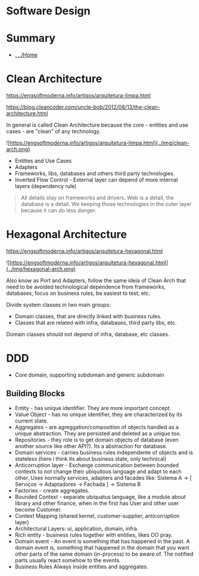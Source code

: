 # Software Design

# Summary

- [. . /Home](../README.md)

# Clean Architecture
https://engsoftmoderna.info/artigos/arquitetura-limpa.html

https://blog.cleancoder.com/uncle-bob/2012/08/13/the-clean-architecture.html

In general is called Clean Architecture because the core - entities and use cases - 
are "clean" of any technology.

![https://engsoftmoderna.info/artigos/arquitetura-limpa.html](../img/clean-arch.png)

- Entities and Use Cases
- Adapters
- Frameworks, libs, databases and others third party technologies. 
- Inverted Flow Control - External layer can depend of more internal layers (dependency rule)

> All details stay on frameworks and drivers.
Web is a detail, the database is a detail.
We keeping those technologies in the outer layer because it can do less danger.

# Hexagonal Architecture
https://engsoftmoderna.info/artigos/arquitetura-hexagonal.html

![https://engsoftmoderna.info/artigos/arquitetura-hexagonal.html](../img/hexagonal-arch.png)

Also know as Port and Adapters, follow the same ideia of Clean Arch that need to be avoided technological dependence from frameworks, databases,
focus on business rules, be easiest to test, etc.

Divide system classes in two main groups:
- Domain classes, that are directly linked with business rules.
- Classes that are related with infra, databases, third party libs, etc.

Domain classes should not depend of infra, database, etc classes.

# DDD
- Core domain, supporting subdomain and generic subdomain

## Building Blocks
- Entity - has unique identifier. They are more important concept.
- Value Object - has no unique identifier, they are characterized by its current state.
- Aggregates - are agreggation/composition of objects handled as a unique abstraction. They are persisted and deleted as a unique too.
- Repositories - they role is to get domain objects of database (even another source like other API?). Its a abstraction for database.
- Domain services - carries business rules independente of objects and is stateless (here i think its about business state, only technical)
- Anticorruption layer - Exchange communication between bounded contexts to not change their ubiquitous language and adapt to each other.
Uses normally services, adapters and facades like: Sistema A -> [ Serviços -> Adaptadores -> Fachada ] -> Sistema B
- Factories - create aggregates.
- Bounded Context - separate ubiquatus language, like a module about library and other finance, when in the first has User and other user become Customer.
- Context Mapping (shared kernel, customer-supplier, anticorruption layer)
- Architectural Layers: ui, application, domain, infra.
- Rich entity - business rules together with entities, likes OO pray.
- Domain event - An event is something that has happened in the past. A domain event is, something that happened in the domain that you want other parts of the same domain (in-process) to be aware of. The notified parts usually react somehow to the events.
- Business Rules Always inside entities and aggregates.
